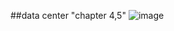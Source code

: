 ##data center  "chapter 4,5"
![image](https://user-images.githubusercontent.com/24354730/211207635-8e1e4d58-d9d7-411b-ae6c-11719c559cf2.png)
